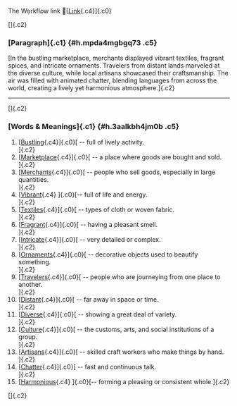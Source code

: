 The Workflow link
👏[[Link](https://www.google.com/url?q=http://www.google.com&sa=D&source=editors&ust=1755786738289999&usg=AOvVaw0uyNNF0u2MOQgc2UimlWsQ){.c4}]{.c0}

[]{.c2}

### [Paragraph]{.c1} {#h.mpda4mgbgq73 .c5}

[In the bustling marketplace, merchants displayed vibrant textiles,
fragrant spices, and intricate ornaments. Travelers from distant lands
marveled at the diverse culture, while local artisans showcased their
craftsmanship. The air was filled with animated chatter, blending
languages from across the world, creating a lively yet harmonious
atmosphere.]{.c2}

------------------------------------------------------------------------

[]{.c2}

### [Words & Meanings]{.c1} {#h.3aalkbh4jm0b .c5}

1.  [[Bustling](https://www.google.com/url?q=http://www.google.com&sa=D&source=editors&ust=1755786738291701&usg=AOvVaw3WODAGKTxM8dTpMpMenx3G){.c4}]{.c0}[ --
    full of lively activity.\
    ]{.c2}
2.  [[Marketplace](https://www.google.com/url?q=http://www.google.com&sa=D&source=editors&ust=1755786738292130&usg=AOvVaw0rUW8a5ozu9fDOkHiTKnVB){.c4}]{.c0}[ --
    a place where goods are bought and sold.\
    ]{.c2}
3.  [[Merchants](https://www.google.com/url?q=http://www.google.com&sa=D&source=editors&ust=1755786738292502&usg=AOvVaw0czmi9JaVbOWZsUjDOKQBf){.c4}]{.c0}[ --
    people who sell goods, especially in large quantities.\
    ]{.c2}
4.  [[Vibrant](https://www.google.com/url?q=http://www.google.com&sa=D&source=editors&ust=1755786738292864&usg=AOvVaw30VZZU9PEG5TOUaEnwBZC8){.c4}
    ]{.c0}[-- full of life and energy.\
    ]{.c2}
5.  [[Textiles](https://www.google.com/url?q=http://www.google.com&sa=D&source=editors&ust=1755786738293303&usg=AOvVaw1Z4vixB53i9j7p_JSzGf6-){.c4}]{.c0}[ --
    types of cloth or woven fabric.\
    ]{.c2}
6.  [[Fragrant](https://www.google.com/url?q=http://www.google.com&sa=D&source=editors&ust=1755786738293715&usg=AOvVaw0ken-6YbgrPU9mV81aXRJf){.c4}]{.c0}[ --
    having a pleasant smell.\
    ]{.c2}
7.  [[Intricate](https://www.google.com/url?q=http://www.google.com&sa=D&source=editors&ust=1755786738294067&usg=AOvVaw0RQ3W3uhJjWpFSEpQusMFS){.c4}]{.c0}[ --
    very detailed or complex.\
    ]{.c2}
8.  [[Ornaments](https://www.google.com/url?q=http://www.google.com&sa=D&source=editors&ust=1755786738294370&usg=AOvVaw3KnTZuluX9PEgkp70L8WUW){.c4}]{.c0}[ --
    decorative objects used to beautify something.\
    ]{.c2}
9.  [[Travelers](https://www.google.com/url?q=http://www.google.com&sa=D&source=editors&ust=1755786738294770&usg=AOvVaw0A9AyxyaSsln5W4skVFGph){.c4}]{.c0}[ --
    people who are journeying from one place to another.\
    ]{.c2}
10. [[Distant](https://www.google.com/url?q=http://www.google.com&sa=D&source=editors&ust=1755786738294993&usg=AOvVaw19g7g7Bdqb5YMqnhAFDNTO){.c4}]{.c0}[ --
    far away in space or time.\
    ]{.c2}
11. [[Diverse](https://www.google.com/url?q=http://www.google.com&sa=D&source=editors&ust=1755786738295248&usg=AOvVaw0_7iOWE5eMu_44U7XEgOXt){.c4}]{.c0}[ --
    showing a great deal of variety.\
    ]{.c2}
12. [[Culture](https://www.google.com/url?q=http://www.google.com&sa=D&source=editors&ust=1755786738295602&usg=AOvVaw36dQEZAPvDcyLuATpVmD6w){.c4}]{.c0}[ --
    the customs, arts, and social institutions of a group.\
    ]{.c2}
13. [[Artisans](https://www.google.com/url?q=http://www.google.com&sa=D&source=editors&ust=1755786738295929&usg=AOvVaw0OOYA41vhNviYpL9BGhpF1){.c4}]{.c0}[ --
    skilled craft workers who make things by hand.\
    ]{.c2}
14. [[Chatter](https://www.google.com/url?q=http://www.google.com&sa=D&source=editors&ust=1755786738296355&usg=AOvVaw0AAL6WO5gQ8riB-vLwmC3K){.c4}]{.c0}[ --
    fast and continuous talk.\
    ]{.c2}
15. [[Harmonious](https://www.google.com/url?q=http://www.google.com&sa=D&source=editors&ust=1755786738296665&usg=AOvVaw2TiZfNeFuc9xFaS8EvnlAt){.c4}
    ]{.c0}[-- forming a pleasing or consistent whole.]{.c2}

[]{.c2}

